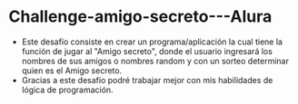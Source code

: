 # Challenge-amigo-secreto---Alura

+ Este desafío consiste en crear un programa/aplicación la cual tiene la función de jugar al "Amigo secreto", donde el usuario ingresará los nombres de sus amigos o nombres random y con un sorteo determinar quien es el Amigo secreto.
+ Gracias a este desafío podré trabajar mejor con mis habilidades de lógica de programación.

